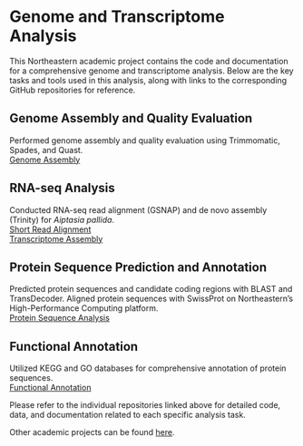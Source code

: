 # Genome and Transcriptome Analysis

This Northeastern academic project contains the code and documentation for a comprehensive genome and transcriptome analysis. Below are the key tasks and tools used in this analysis, along with links to the corresponding GitHub repositories for reference.
  
## Genome Assembly and Quality Evaluation

Performed genome assembly and quality evaluation using Trimmomatic, Spades, and Quast.  
[Genome Assembly](https://github.com/penghy27/NU-NGS_analysis/tree/main/GenomeAssembly)
  
## RNA-seq Analysis

Conducted RNA-seq read alignment (GSNAP) and de novo assembly (Trinity) for *Aiptasia pallida*.  
[Short Read Alignment](https://github.com/penghy27/NU-NGS_analysis/tree/main/RNAseqAnalysis)  
[Transcriptome Assembly](https://github.com/penghy27/NU-NGS_analysis/tree/main/RNAseqAnalysis)

## Protein Sequence Prediction and Annotation

Predicted protein sequences and candidate coding regions with BLAST and TransDecoder.
Aligned protein sequences with SwissProt on Northeastern’s High-Performance Computing platform.  
[Protein Sequence Analysis](https://github.com/penghy27/NU-NGS_analysis/tree/main/ProteinSequenceAnalysis)

## Functional Annotation

Utilized KEGG and GO databases for comprehensive annotation of protein sequences.  
[Functional Annotation](https://github.com/penghy27/NU-NGS_analysis/tree/main/FunctionalAnnotation)

  
Please refer to the individual repositories linked above for detailed code, data, and documentation related to each specific analysis task.  

Other academic projects can be found [here](https://github.com/penghy27/NU_academic_projects.git).

